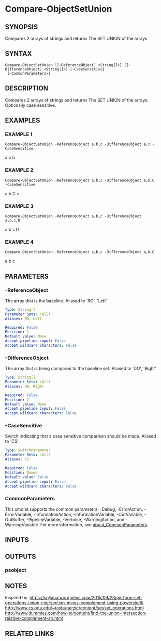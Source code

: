 ﻿---
external help file: PoshFunctions-help.xml
Module Name: poshfunctions
online version:
schema: 2.0.0
---

# Compare-ObjectSetUnion

## SYNOPSIS
Compares 2 arrays of strings and returns The SET UNION of the arrays

## SYNTAX

```
Compare-ObjectSetUnion [[-ReferenceObject] <String[]>] [[-DifferenceObject] <String[]>] [-CaseSensitive]
 [<CommonParameters>]
```

## DESCRIPTION
Compares 2 arrays of strings and returns The SET UNION of the arrays.
Optionally case sensitive.

## EXAMPLES

### EXAMPLE 1
```
Compare-ObjectSetUnion -ReferenceObject a,b,c -DifferenceObject a,c -CaseSensitive
```

a
c
b

### EXAMPLE 2
```
Compare-ObjectSetUnion -ReferenceObject a,b,c -DifferenceObject a,b,C -CaseSensitive
```

a
b
C
c

### EXAMPLE 3
```
Compare-ObjectSetUnion -ReferenceObject a,b,c -DifferenceObject a,b,c,D
```

a
b
c
D

### EXAMPLE 4
```
Compare-ObjectSetUnion -ReferenceObject a,b,c -DifferenceObject a,b,C
```

a
b
c

## PARAMETERS

### -ReferenceObject
The array that is the baseline.
Aliased to 'RO', 'Left'

```yaml
Type: String[]
Parameter Sets: (All)
Aliases: RO, Left

Required: False
Position: 1
Default value: None
Accept pipeline input: False
Accept wildcard characters: False
```

### -DifferenceObject
The array that is being compared to the baseline set.
Aliased to 'DO', 'Right'

```yaml
Type: String[]
Parameter Sets: (All)
Aliases: DO, Right

Required: False
Position: 2
Default value: None
Accept pipeline input: False
Accept wildcard characters: False
```

### -CaseSensitive
Switch indicating that a case sensitive comparison should be made.
Aliased to 'CS'

```yaml
Type: SwitchParameter
Parameter Sets: (All)
Aliases: CS

Required: False
Position: Named
Default value: False
Accept pipeline input: False
Accept wildcard characters: False
```

### CommonParameters
This cmdlet supports the common parameters: -Debug, -ErrorAction, -ErrorVariable, -InformationAction, -InformationVariable, -OutVariable, -OutBuffer, -PipelineVariable, -Verbose, -WarningAction, and -WarningVariable. For more information, see [about_CommonParameters](http://go.microsoft.com/fwlink/?LinkID=113216).

## INPUTS

## OUTPUTS

### psobject
## NOTES
Inspired by:
https://sqljana.wordpress.com/2015/09/23/perform-set-operations-union-intersection-minus-complement-using-powershell/
http://www.cs.odu.edu/~toida/nerzic/content/set/set_operations.html
http://www.dummies.com/how-to/content/find-the-union-intersection-relative-complement-an.html

## RELATED LINKS
